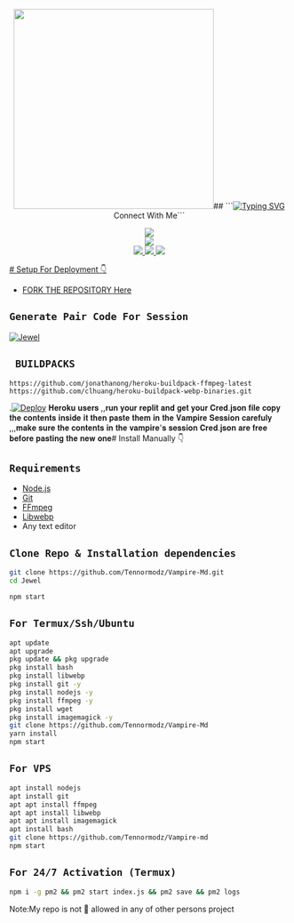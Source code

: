 <p align="center">
<img src="https://telegra.ph/file/6df8affbde800234b9436.jpg" width="360" height="360"/>## ```<a href="https://git.io/typing-svg"><img src="https://readme-typing-svg.demolab.com?font=Black+Ops+One&size=50&pause=1000&color=1BAFBAFF&center=true&width=910&height=100&lines=THANKS FOR CHOOSING +VAMPIRE-MD; WHATSAPP+BUG+BOT;CREATED+BY+GIDDY+TENNOR;RELEASED+22.2.2024" alt="Typing SVG" /></a>Connect With Me```
<p align="center">
<a href="https://youtube.com/@gideonowino-gc2ry?si=EF9V0pNRVRya_hjM"><img src="https://img.shields.io/badge/YouTube-ff0000?style=for-the-badge&logo=youtube&logoColor=ff000000&link=https://youtube.com/@DGXeon" /><br>
<a href="https://whatsapp.com/channel/0029VadqmtNA89MlYOW7Ep2n"><img src="https://img.shields.io/badge/WhatsApp Channel-25D366?style=for-the-badge&logo=whatsapp&logoColor=white&link=[https://whatsapp.com/channel/0029VaG9VfPKWEKk1rxTQD20](https://whatsapp.com/channel/0029VaWrCuH35fLuVP2iCc2R)" /><br>
<a href="https://t.me/Giddy_Tennor"><img src="https://img.shields.io/badge/Telegram-00FFFF?style=for-the-badge&logo=telegram&logoColor=white" />
<a href="[[[https://chat.whatsapp.com/Dy45nOiMm8ECJLdIR2wBbB](https://whatsapp.com/channel/0029VaWrCuH35fLuVP2iCc2R)](https://chat.whatsapp.com/Dy45nOiMm8ECJLdIR2wBbB)]"><img src="https://img.shields.io/badge/WhatsApp Group-25D366?style=for-the-badge&logo=whatsapp&logoColor=white" />
<a href="https://www.instagram.com/giddy_tennor_?igsh=YzZ0NDRoaXFxM2Zk=="><img src="https://img.shields.io/badge/Instagram-A020F0?style=for-the-badge&logo=instagram&logoColor=white" />
</p>
# Setup For Deployment 👇

- FORK THE REPOSITORY [Here](https://github.com/Tennormodz/Vampire-Md/fork)

## `Generate Pair Code For Session`
[![Jewel](https://repl.it/badge/github/quiec/whatsasena)](https://replit.com/@pesguru02/Classic-Pairing)

## ` BUILDPACKS`

```
https://github.com/jonathanong/heroku-buildpack-ffmpeg-latest
https://github.com/clhuang/heroku-buildpack-webp-binaries.git
```

.[![Deploy](https://www.herokucdn.com/deploy/button.svg)](https://dashboard.heroku.com/new?template=https://github.com/Tennormodz/Vampire-Md?tab=readme-ov-file)
𝐇𝐞𝐫𝐨𝐤𝐮 𝐮𝐬𝐞𝐫𝐬 ,,𝐫𝐮𝐧 𝐲𝐨𝐮𝐫 𝐫𝐞𝐩𝐥𝐢𝐭 𝐚𝐧𝐝 𝐠𝐞𝐭 𝐲𝐨𝐮𝐫 𝐂𝐫𝐞𝐝.𝐣𝐬𝐨𝐧 𝐟𝐢𝐥𝐞 𝐜𝐨𝐩𝐲 𝐭𝐡𝐞 𝐜𝐨𝐧𝐭𝐞𝐧𝐭𝐬 𝐢𝐧𝐬𝐢𝐝𝐞 𝐢𝐭 𝐭𝐡𝐞𝐧 𝐩𝐚𝐬𝐭𝐞 𝐭𝐡𝐞𝐦 𝐢𝐧 𝐭𝐡𝐞 𝐕𝐚𝐦𝐩𝐢𝐫𝐞 𝐒𝐞𝐬𝐬𝐢𝐨𝐧 𝐜𝐚𝐫𝐞𝐟𝐮𝐥𝐲 ,,,𝐦𝐚𝐤𝐞 𝐬𝐮𝐫𝐞 𝐭𝐡𝐞 𝐜𝐨𝐧𝐭𝐞𝐧𝐭𝐬 𝐢𝐧 𝐭𝐡𝐞 𝐯𝐚𝐦𝐩𝐢𝐫𝐞'𝐬 𝐬𝐞𝐬𝐬𝐢𝐨𝐧 𝐂𝐫𝐞𝐝.𝐣𝐬𝐨𝐧 𝐚𝐫𝐞 𝐟𝐫𝐞𝐞 𝐛𝐞𝐟𝐨𝐫𝐞 𝐩𝐚𝐬𝐭𝐢𝐧𝐠 𝐭𝐡𝐞 𝐧𝐞𝐰 𝐨𝐧𝐞# Install Manually 👇
## `Requirements`
* [Node.js](https://nodejs.org/en/)
* [Git](https://git-scm.com/downloads)
* [FFmpeg](https://github.com/BtbN/FFmpeg-Builds/releases/download/autobuild-2020-12-08-13-03/ffmpeg-n4.3.1-26-gca55240b8c-win64-gpl-4.3.zip)
* [Libwebp](https://developers.google.com/speed/webp/download)
* Any text editor
## `Clone Repo & Installation dependencies`
```bash
git clone https://github.com/Tennormodz/Vampire-Md.git
cd Jewel

npm start
```
## `For Termux/Ssh/Ubuntu`
```bash
apt update
apt upgrade
pkg update && pkg upgrade
pkg install bash
pkg install libwebp
pkg install git -y
pkg install nodejs -y 
pkg install ffmpeg -y 
pkg install wget
pkg install imagemagick -y
git clone https://github.com/Tennormodz/Vampire-Md
yarn install
npm start
```
## `For VPS`
```bash
apt install nodejs 
apt install git 
apt apt install ffmpeg 
apt apt install libwebp 
apt apt install imagemagick
apt install bash
git clone https://github.com/Tennormodz/Vampire-md 
npm start
```
## `For 24/7 Activation (Termux)`
```bash
npm i -g pm2 && pm2 start index.js && pm2 save && pm2 logs
```
Note:My repo is not 🚫 allowed in any of other persons project 
